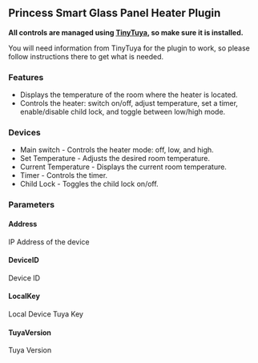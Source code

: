 Princess Smart Glass Panel Heater Plugin
----------------------------------------

**All controls are managed using [TinyTuya](https://github.com/jasonacox/tinytuya), so make sure it is installed.**

You will need information from TinyTuya for the plugin to work, so please follow instructions there to get what is needed.

### Features

*   Displays the temperature of the room where the heater is located.
*   Controls the heater: switch on/off, adjust temperature, set a timer, enable/disable child lock, and toggle between low/high mode.

### Devices

*   Main switch - Controls the heater mode: off, low, and high.
*   Set Temperature - Adjusts the desired room temperature.
*   Current Temperature - Displays the current room temperature.
*   Timer - Controls the timer.
*   Child Lock - Toggles the child lock on/off.

### Parameters

#### Address

IP Address of the device

#### DeviceID

Device ID

#### LocalKey

Local Device Tuya Key

#### TuyaVersion

Tuya Version